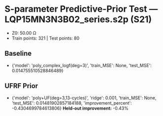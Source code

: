 # S-parameter Predictive-Prior Test — LQP15MN3N3B02_series.s2p (S21)
- Z0: 50.00 Ω
- Train points: 321  |  Test points: 80

## Baseline
- {'model': 'poly_complex_logf(deg=3)', 'train_MSE': None, 'test_MSE': 0.014755510528846489}

## UFRF Prior
- {'model': 'poly+UF(deg=3,13-cycles)', 'ridge': 0.001, 'train_MSE': None, 'test_MSE': 0.01481902857184188, 'improvement_percent': -0.4304699784613806}
**Held-out improvement:** -0.43%